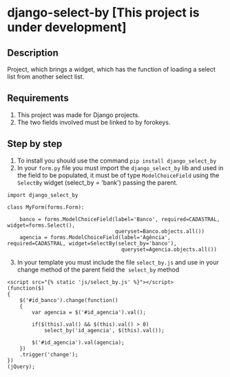 # django-select-by [This project is under development]

## Description
Project, which brings a widget, which has the function of loading a select list from another select list.

## Requirements
1. This project was made for Django projects.
2. The two fields involved must be linked to by forokeys.

## Step by step
1. To install you should use the command `pip install django_select_by`
2. In your `form.py` file you must import the `django_select_by` lib and used in the field to be populated, it must be of type `ModelChoiceField` using the `SelectBy` widget (select_by = 'bank') passing the parent.
```
import django_select_by

class MyForm(forms.Form):
   
    banco = forms.ModelChoiceField(label='Banco', required=CADASTRAL, widget=forms.Select(),
                                   queryset=Banco.objects.all())
    agencia = forms.ModelChoiceField(label='Agência', required=CADASTRAL, widget=SelectBy(select_by='banco'),
                                     queryset=Agencia.objects.all())
```
3. In your template you must include the file `select_by.js` and use in your change method of the parent field the` select_by` method
```
<script src="{% static 'js/select_by.js' %}"></script>
(function($)
{
    $('#id_banco').change(function()
    {
        var agencia = $('#id_agencia').val();

        if($(this).val() && $(this).val() > 0)
            select_by('id_agencia', $(this).val());

        $('#id_agencia').val(agencia);
    })
    .trigger('change');
})
(jQuery);
```